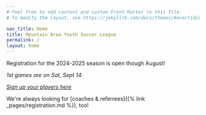 ```yaml
---
# Feel free to add content and custom Front Matter to this file.
# To modify the layout, see https://jekyllrb.com/docs/themes/#overriding-theme-defaults

nav_title: Home
title: Mountain Area Youth Soccer League
permalink: /
layout: home
---
```


Registration for the 2024-2025 season is open though August!

_1st games are on Sat, Sept 14._

*[Sign up your players here](https://system.gotsport.com/programs/21355R050?reg_role=player)*

We're always looking for [coaches & referrees]({% link _pages/registration.md %}), too!
